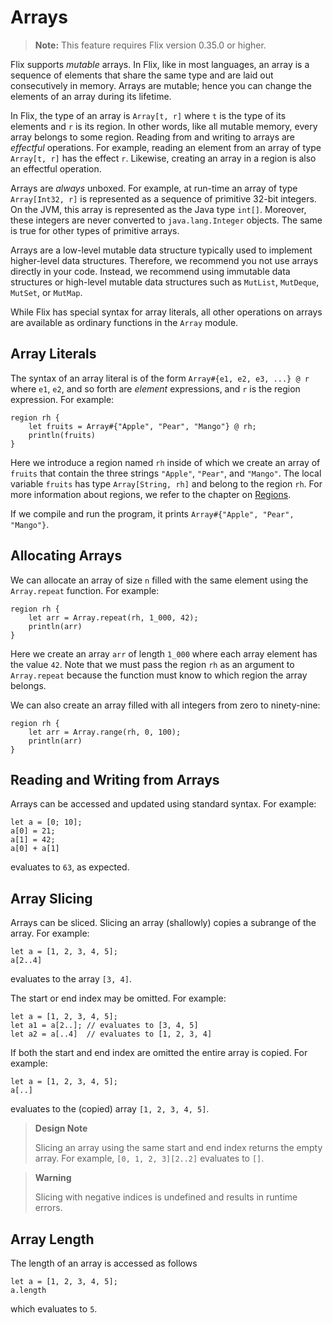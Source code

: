 # Arrays

> **Note:** This feature requires Flix version 0.35.0 or higher.

Flix supports _mutable_ arrays. In Flix, like in most languages, an array is a
sequence of elements that share the same type and are laid out consecutively in
memory. Arrays are mutable; hence you can change the elements of an array during
its lifetime. 

In Flix, the type of an array is `Array[t, r]` where `t` is the type of its
elements and `r` is its region. In other words, like all mutable memory, every
array belongs to some region. Reading from and writing to arrays are _effectful_
operations. For example, reading an element from an array of type `Array[t, r]`
has the effect `r`. Likewise, creating an array in a region is also an effectful
operation. 

Arrays are _always_ unboxed. For example, at run-time an array of type
`Array[Int32, r]` is represented as a sequence of primitive 32-bit integers. On
the JVM, this array is represented as the Java type `int[]`. Moreover, these
integers are never converted to `java.lang.Integer` objects. The same is true
for other types of primitive arrays. 

Arrays are a low-level mutable data structure typically used to implement
higher-level data structures. Therefore, we recommend you not use arrays
directly in your code. Instead, we recommend using immutable data structures or
high-level mutable data structures such as `MutList`, `MutDeque`, `MutSet`, or
`MutMap`. 

While Flix has special syntax for array literals, all other operations on arrays
are available as ordinary functions in the `Array` module. 

## Array Literals

The syntax of an array literal is of the form `Array#{e1, e2, e3, ...} @ r`
where `e1`, `e2`, and so forth are _element_ expressions, and `r` is the region
expression. For example:

```flix
region rh {
    let fruits = Array#{"Apple", "Pear", "Mango"} @ rh;
    println(fruits)
}
```

Here we introduce a region named `rh` inside of which we create an array of
`fruits` that contain the three strings `"Apple"`, `"Pear"`, and `"Mango"`. The
local variable `fruits` has type `Array[String, rh]` and belong to the region
`rh`. For more information about regions, we refer to the chapter on
[Regions](regions.md).

If we compile and run the program, it prints `Array#{"Apple", "Pear", "Mango"}`.

## Allocating Arrays

We can allocate an array of size `n` filled with the same element using the
`Array.repeat` function. For example: 

```flix
region rh {
    let arr = Array.repeat(rh, 1_000, 42);
    println(arr)
}
```

Here we create an array `arr` of length `1_000` where each array element has the
value `42`. Note that we must pass the region `rh` as an argument to
`Array.repeat` because the function must know to which region the array belongs.

We can also create an array filled with all integers from zero to ninety-nine:

```flix
region rh {
    let arr = Array.range(rh, 0, 100);
    println(arr)
}
```


## Reading and Writing from Arrays

Arrays can be accessed and updated using standard
syntax.
For example:

```flix
let a = [0; 10];
a[0] = 21;
a[1] = 42;
a[0] + a[1]
```

evaluates to `63`, as expected.

## Array Slicing

Arrays can be sliced.
Slicing an array (shallowly) copies a subrange of the
array.
For example:

```flix
let a = [1, 2, 3, 4, 5];
a[2..4]
```

evaluates to the array `[3, 4]`.

The start or end index may be omitted.
For example:

```flix
let a = [1, 2, 3, 4, 5];
let a1 = a[2..]; // evaluates to [3, 4, 5]
let a2 = a[..4]  // evaluates to [1, 2, 3, 4]
```

If both the start and end index are omitted the
entire array is copied.
For example:

```flix
let a = [1, 2, 3, 4, 5];
a[..]
```

evaluates to the (copied) array `[1, 2, 3, 4, 5]`.

> **Design Note**
>
> Slicing an array using the same start and end index
> returns the empty array.
> For example, `[0, 1, 2, 3][2..2]` evaluates to `[]`.

> **Warning**
>
> Slicing with negative indices is undefined and
> results in runtime errors.

## Array Length

The length of an array is accessed as follows

```flix
let a = [1, 2, 3, 4, 5];
a.length
```

which evaluates to `5`.
<!---
-->
